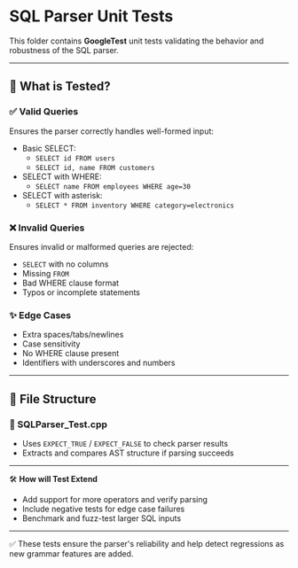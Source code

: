 # SQL Parser Unit Tests

This folder contains **GoogleTest** unit tests validating the behavior and robustness of the SQL parser.

---

## 🧪 What is Tested?

### ✅ Valid Queries
Ensures the parser correctly handles well-formed input:
- Basic SELECT:
  - `SELECT id FROM users`
  - `SELECT id, name FROM customers`
- SELECT with WHERE:
  - `SELECT name FROM employees WHERE age=30`
- SELECT with asterisk:
  - `SELECT * FROM inventory WHERE category=electronics`

### ❌ Invalid Queries
Ensures invalid or malformed queries are rejected:
- `SELECT` with no columns
- Missing `FROM`
- Bad WHERE clause format
- Typos or incomplete statements

### ✨ Edge Cases
- Extra spaces/tabs/newlines
- Case sensitivity
- No WHERE clause present
- Identifiers with underscores and numbers

---

## 🧱 File Structure

### 📄 SQLParser_Test.cpp

- Uses `EXPECT_TRUE` / `EXPECT_FALSE` to check parser results
- Extracts and compares AST structure if parsing succeeds

---

🛠️ **How will Test Extend**

- Add support for more operators and verify parsing
- Include negative tests for edge case failures
- Benchmark and fuzz-test larger SQL inputs

---

✅ These tests ensure the parser's reliability and help detect regressions as new grammar features are added.
````